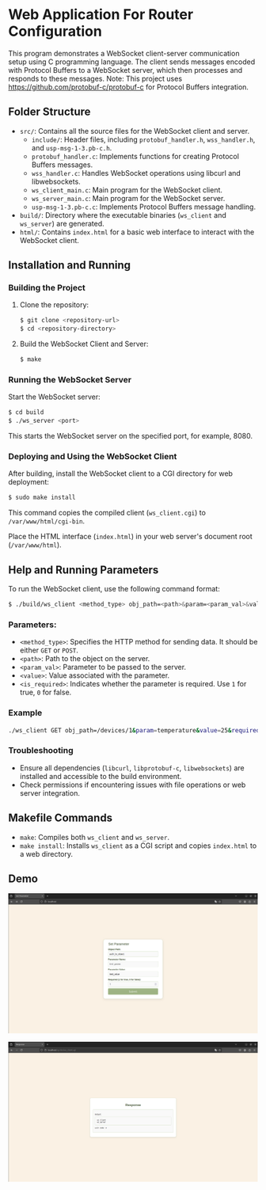 
# Web Application For Router Configuration

This program demonstrates a WebSocket client-server communication setup using C programming language. The client sends messages encoded with Protocol Buffers to a WebSocket server, which then processes and responds to these messages.
Note: This project uses https://github.com/protobuf-c/protobuf-c for Protocol Buffers integration.

## Folder Structure

- `src/`: Contains all the source files for the WebSocket client and server.
  - `include/`: Header files, including `protobuf_handler.h`, `wss_handler.h`, and `usp-msg-1-3.pb-c.h`.
  - `protobuf_handler.c`: Implements functions for creating Protocol Buffers messages.
  - `wss_handler.c`: Handles WebSocket operations using libcurl and libwebsockets.
  - `ws_client_main.c`: Main program for the WebSocket client.
  - `ws_server_main.c`: Main program for the WebSocket server.
  - `usp-msg-1-3.pb-c.c`: Implements Protocol Buffers message handling.
- `build/`: Directory where the executable binaries (`ws_client` and `ws_server`) are generated.
- `html/`: Contains `index.html` for a basic web interface to interact with the WebSocket client.

## Installation and Running

### Building the Project

1. Clone the repository:

   ```bash
   $ git clone <repository-url>
   $ cd <repository-directory>
   ```

2. Build the WebSocket Client and Server:

   ```bash
   $ make
   ```

### Running the WebSocket Server

Start the WebSocket server:

```bash
$ cd build
$ ./ws_server <port>
```

This starts the WebSocket server on the specified port, for example, 8080.

### Deploying and Using the WebSocket Client

After building, install the WebSocket client to a CGI directory for web deployment:

```bash
$ sudo make install
```

This command copies the compiled client (`ws_client.cgi`) to `/var/www/html/cgi-bin`.

Place the HTML interface (`index.html`) in your web server's document root (`/var/www/html`).

## Help and Running Parameters

To run the WebSocket client, use the following command format:

```bash
$ ./build/ws_client <method_type> obj_path=<path>&param=<param_val>&value=<value>&required=<is_required>
```

### Parameters:

- `<method_type>`: Specifies the HTTP method for sending data. It should be either `GET` or `POST`.
- `<path>`: Path to the object on the server.
- `<param_val>`: Parameter to be passed to the server.
- `<value>`: Value associated with the parameter.
- `<is_required>`: Indicates whether the parameter is required. Use `1` for true, `0` for false.

### Example

```bash
./ws_client GET obj_path=/devices/1&param=temperature&value=25&required=1
```

### Troubleshooting

- Ensure all dependencies (`libcurl`, `libprotobuf-c`, `libwebsockets`) are installed and accessible to the build environment.
- Check permissions if encountering issues with file operations or web server integration.

## Makefile Commands

- `make`: Compiles both `ws_client` and `ws_server`.
- `make install`: Installs `ws_client` as a CGI script and copies `index.html` to a web directory.

## Demo

![My Image](img/test_a)

![My Image](img/test_b)
